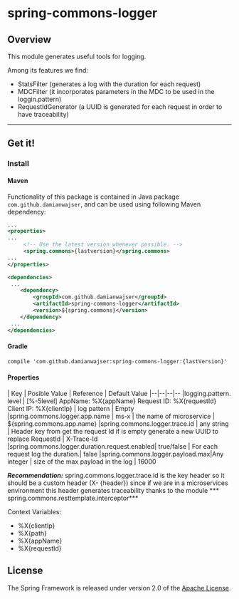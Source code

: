 # spring-commons-logger

## Overview

This module generates useful tools for logging.

Among its features we find:

- StatsFilter (generates a log with the duration for each request)
- MDCFilter (it incorporates parameters in the MDC to be used in the loggin.pattern)
- RequestIdGenerator (a UUID is generated for each request in order to have traceability)

-----

## Get it!

### Install

#### Maven

Functionality of this package is contained in Java package `com.github.damianwajser`, and can be used using following
Maven dependency:

```xml
...
<properties>
...
     <!-- Use the latest version whenever possible. -->
     <spring.commons>{lastversion}</spring.commons>
...
</properties>

<dependencies>
 ...
    <dependency>
        <groupId>com.github.damianwajser</groupId>
        <artifactId>spring-commons-logger</artifactId>
        <version>${spring.commons}</version>
    </dependency>
 ...
</dependencies>
 ```

#### Gradle

 ```xml
 compile 'com.github.damianwajser:spring-commons-logger:{lastVersion}'
 ```

#### Properties

| Key | Posible Value | Reference | Default Value |--|--|--|-- |logging.pattern. level | [%-5level] AppName: %X{appName}
Request ID: %X{requestId} Client IP: %X{clientIp} | log pattern | Empty |spring.commons.logger.app.name | ms-x | the
name of microservice | ${spring.commons.app.name} |spring.commons.logger.trace.id | any string | Header key from get the
request Id if is empty generate a new UUID to replace RequestId | X-Trace-Id
|spring.commons.logger.duration.request.enabled| true/false | For each request log the duration.| false
|spring.commons.logger.payload.max|Any integer | size of the max payload in the log | 16000

***Recommendation:*** spring.commons.logger.trace.id is the key header so it should be a custom header (X- {header})
since if we are in a microservices environment this header generates traceability thanks to the module ***
spring.commons.resttemplate.interceptor***

Context Variables:

* %X{clientIp}
* %X{path}
* %X{appName}
* %X{requestId}

## License

The Spring Framework is released under version 2.0 of the [Apache License](http://www.apache.org/licenses/LICENSE-2.0).
